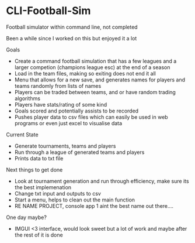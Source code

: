 # CLI-Football-Sim
 Football simulator within command line, not completed
 
 Been a while since I worked on this but enjoyed it a lot
 
 Goals
 - Create a command football simulation that has a few leagues and a larger competion (champions league esc) at the end of a season
 - Load in the team files, making so exiting does not end it all
 - Menu that allows for a new save, and generates names for players and teams randomly from lists of names
 - Players can be traded between teams, and or have random trading algorithms
 - Players have stats/rating of some kind
 - Goals scored and potentially assists to be recorded
 - Pushes player data to csv files which can easily be used in web programs or even just excel to visualise data

 Current State
 - Generate tournaments, teams and players
 - Run through a league of generated teams and players
 - Prints data to txt file

 Next things to get done
 - Look at tournament generation and run through efficiency, make sure its the best implemenation
 - Change txt input and outputs to csv
 - Start a menu, helps to clean out the main function
 - RE NAME PROJECT, console app 1 aint the best name out there....

 One day maybe?
 - IMGUI <3 interface, would look sweet but a lot of work and maybe after the rest of it is done
